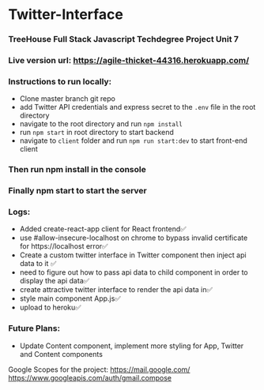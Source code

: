 # Twitter-Interface
### TreeHouse Full Stack Javascript Techdegree Project Unit 7

### Live version url: https://agile-thicket-44316.herokuapp.com/

### Instructions to run locally:
* Clone master branch git repo 
* add Twitter API credentials and express secret to the ```.env``` file in the root directory
* navigate to the root directory and run ```npm install``` 
* run ```npm start``` in root directory to start backend
* navigate to ```client``` folder and run ```npm run start:dev``` to start front-end client 

### Then run npm install in the console
### Finally npm start to start the server 

### Logs:
* Added create-react-app client for React frontend:white_check_mark:
* use #allow-insecure-localhost on chrome to bypass invalid certificate for https://localhost error:white_check_mark:
* Create a custom twitter interface in Twitter component then inject api data to it :white_check_mark:
* need to figure out how to pass api data to child component in order to display the api data:white_check_mark:
* create attractive twitter interface to render the api data in:white_check_mark:
* style main component App.js:white_check_mark:
* upload to heroku:white_check_mark:



### Future Plans:
* Update Content component, implement more styling for App, Twitter and Content components


Google Scopes for the project:
https://mail.google.com/
https://www.googleapis.com/auth/gmail.compose

